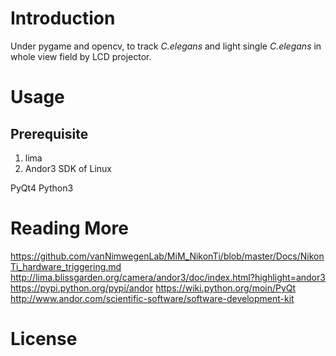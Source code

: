 # Introduction
  Under pygame and opencv, to track *C.elegans* and light single  *C.elegans* in whole view field by LCD projector.

# Usage
## Prerequisite
1. lima
2. Andor3 SDK of Linux

PyQt4
Python3



# Reading More

https://github.com/vanNimwegenLab/MiM_NikonTi/blob/master/Docs/NikonTi_hardware_triggering.md
http://lima.blissgarden.org/camera/andor3/doc/index.html?highlight=andor3
https://pypi.python.org/pypi/andor
https://wiki.python.org/moin/PyQt
http://www.andor.com/scientific-software/software-development-kit

# License
